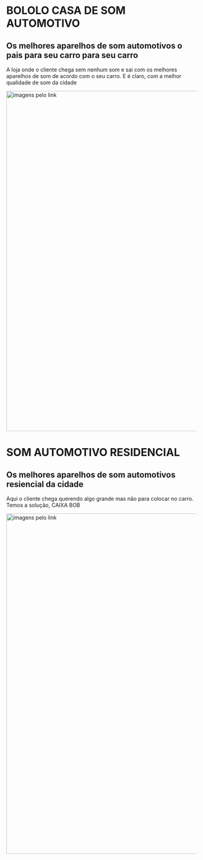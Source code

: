 <!DOCTYPE html>
<html lang="pt-br">
<head>
    <meta charset="UTF-8">
    <meta http-equiv="X-UA-Compatible" content="IE=edge">
    <meta name="viewport" content="width=device-width, initial-scale=1.0">
    <title>Matheus Augusto</title>
    
</head>
<body>
    <h1>BOLOLO CASA DE SOM AUTOMOTIVO</hi>
    <h2>Os melhores aparelhos de som automotivos o pais para seu carro para seu carro  </h2>
        <p>A loja onde o cliente chega sem nenhum som e sai com os melhores aparelhos de som de acordo com o seu carro. E é claro, com a melhor qualidade de som da cidade</p>
    <img src="https://oestesom.vteximg.com.br/arquivos/ids/182302-1000-1000/D_NQ_NP_2X_946822-MLB44808860959_022021-F.jpg?v=637493351557470000"width="900" alt="imagens pelo link"
</body>
</html>

<!DOCTYPE html>
<html lang="pt-br">
<head>
    <meta charset="UTF-8">
    <meta http-equiv="X-UA-Compatible" content="IE=edge">
    <meta name="viewport" content="width=device-width, initial-scale=1.0">
    <title>Matheus Augusto</title>
</head>
<body>
    <h1>SOM AUTOMOTIVO RESIDENCIAL</hi>
    <h2>Os melhores aparelhos de som automotivos resiencial da cidade</h2>
       <P>Aqui o cliente chega querendo algo grande mas não para colocar no carro. Temos a solução, CAIXA BOB </p>
    <img src="https://i.pinimg.com/736x/da/61/9d/da619d4024249fc96b35cdf85de04896.jpg"width="900" alt="imagens pelo link"
</body>
</html>
